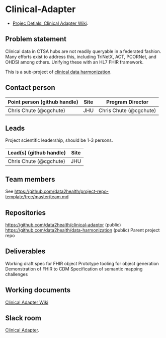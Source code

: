 
# Clinical-Adapter 
* [Projec Detials: Clinical Adapter Wiki](https://github.com/data2health/clinical-adaptor/wiki).

## Problem statement
Clinical data in CTSA hubs are not readily queryable in a federated fashion.  Many efforts exist to address this, including TriNetX, ACT, PCORNet, and OHDSI among others.  Unifying these with an HL7 FHIR framework. 

This is a sub-project of [clinical data harmonization](https://github.com/data2health/data-harmonization).


## Contact person

Point person (github handle) | Site | Program Director
----------|--------------|---------------
Chris Chute (@cgchute) | JHU | Chris Chute (@cgchute)

## Leads 

Project scientific leadership, should be 1-3 persons. 

Lead(s) (github handle) | Site
----------|--------------|
Chris Chute (@cgchute) | JHU 


## Team members 

See https://github.com/data2health/project-repo-template/tree/master/team.md

## Repositories
https://github.com/data2health/clinical-adaptor (public)
https://github.com/data2health/data-harmonization (public) Parent project repo

## Deliverables
Working draft spec for FHIR object
Prototype tooling for object generation
Demonstration of FHIR to CDM
Specification of semantic mapping challenges

## Working documents
[Clinical Adapter Wiki](https://github.com/data2health/clinical-adaptor/wiki)

## Slack room
[Clinical Adapter](https://cd2h.slack.com/messages/CGK0PJHSS/).  
